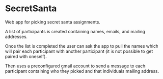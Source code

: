 # SecretSanta
 Web app for picking secret santa assignments.
 
 A list of participants is created containing names, emails, and mailing addresses.
 
 Once the list is completed the user can ask the app to pull the names which will pair each participant with another participant (it is not possible to get paired with oneself).
 
 Then uses a preconfigured gmail account to send a message to each participant containing who they picked and that individuals mailing address.
